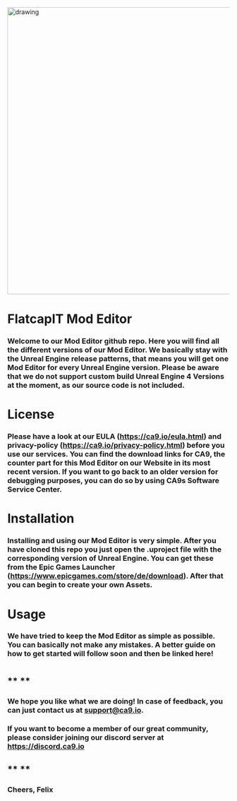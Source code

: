 <img src="https://ca9.io/branding/OpenGraph.png" alt="drawing" width="650"/>

#
# **FlatcapIT Mod Editor**
### Welcome to our Mod Editor github repo. Here you will find all the different versions of our Mod Editor. We basically stay with the Unreal Engine release patterns, that means you will get one Mod Editor for every Unreal Engine version. Please be aware that we do not support custom build Unreal Engine 4 Versions at the moment, as our source code is not included. 

# License
### Please have a look at our EULA (https://ca9.io/eula.html) and privacy-policy (https://ca9.io/privacy-policy.html) before you use our services. You can find the download links for CA9, the counter part for this Mod Editor on our Website in its most recent version. If you want to go back to an older version for debugging purposes, you can do so by using CA9s Software Service Center.

# Installation
### Installing and using our Mod Editor is very simple. After you have cloned this repo you just open the **.uproject** file with the corresponding version of Unreal Engine. You can get these from the Epic Games Launcher (https://www.epicgames.com/store/de/download). After that you can begin to create your own Assets.

# Usage
### We have tried to keep the Mod Editor as simple as possible. You can basically not make any mistakes. A better guide on how to get started will follow soon and then be linked here!
#
## ** **
### We hope you like what we are doing! In case of feedback, you can just contact us at support@ca9.io.
### If you want to become a member of our great community, please consider joining our discord server at https://discord.ca9.io 
## ** ** 
### Cheers, Felix
